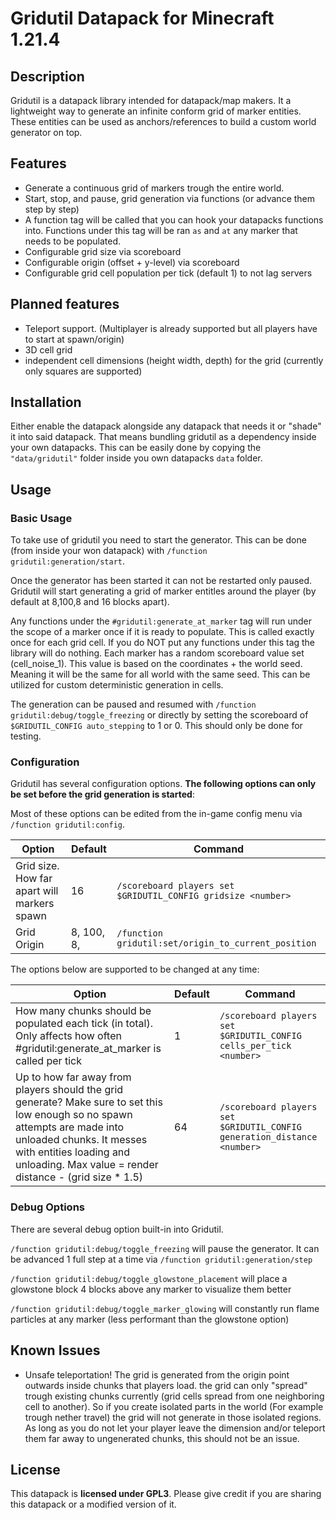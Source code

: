 # Gridutil Datapack for Minecraft 1.21.4

## Description

Gridutil is a datapack library intended for datapack/map makers. It a lightweight way to generate an infinite conform grid of marker entities. These entities can be used as anchors/references to build a custom world generator on top.

## Features

- Generate a continuous grid of markers trough the entire world.
- Start, stop, and pause, grid generation via functions (or advance them step by step)
- A function tag will be called that you can hook your datapacks functions into. Functions under this tag will be ran `as` and `at` any marker that needs to be populated.
- Configurable grid size via scoreboard
- Configurable origin (offset + y-level) via scoreboard
- Configurable grid cell population per tick (default 1) to not lag servers

## Planned features

- Teleport support. (Multiplayer is already supported but all players have to start at spawn/origin)
- 3D cell grid
- independent cell dimensions (height width, depth) for the grid (currently only squares are supported)

## Installation

Either enable the datapack alongside any datapack that needs it or "shade" it into said datapack. That means bundling gridutil as a dependency inside your own datapacks. This can be easily done by copying the `"data/gridutil"` folder inside you own datapacks `data` folder.

## Usage

### Basic Usage

To take use of gridutil you need to start the generator. This can be done (from inside your won datapack) with `/function gridutil:generation/start`.

Once the generator has been started it can not be restarted only paused.
Gridutil will start generating a grid of marker entitles around the player (by default at 8,100,8 and 16 blocks apart).

Any functions under the `#gridutil:generate_at_marker` tag will run under the scope of a marker once if it is ready to populate. This is called exactly once for each grid cell. If you do NOT put any functions under this tag the library will do nothing.
Each marker has a random scoreboard value set (cell_noise_1). This value is based on the coordinates + the world seed. Meaning it will be the same for all world with the same seed. This can be utilized for custom deterministic generation in cells.

The generation can be paused and resumed with `/function gridutil:debug/toggle_freezing` or directly by setting the scoreboard of `$GRIDUTIL_CONFIG auto_stepping` to 1 or 0.
This should only be done for testing.

### Configuration

Gridutil has several configuration options. **The following options can only be set before the grid generation is started**:

Most of these options can be edited from the in-game config menu via `/function gridutil:config`.

| Option                                      | Default    | Command                                                      |
|---------------------------------------------|------------|--------------------------------------------------------------|
| Grid size. How far apart will markers spawn | 16         | `/scoreboard players set $GRIDUTIL_CONFIG gridsize <number>` |
| Grid Origin                                 | 8, 100, 8, | `/function gridutil:set/origin_to_current_position`          |

The options below are supported to be changed at any time:

| Option                                                                                                                                                                                                                                         | Default    | Command                                                                 |
|------------------------------------------------------------------------------------------------------------------------------------------------------------------------------------------------------------------------------------------------|------------|-------------------------------------------------------------------------|
| How many chunks should be populated each tick (in total). Only affects how often #gridutil:generate_at_marker is called per tick                                                                                                               | 1          | `/scoreboard players set $GRIDUTIL_CONFIG cells_per_tick <number>`      |
| Up to how far away from players should the grid generate? Make sure to set this low enough so no spawn attempts are made into unloaded chunks. It messes with entities loading and unloading. Max value = render distance - (grid size * 1.5)  | 64         | `/scoreboard players set $GRIDUTIL_CONFIG generation_distance <number>` |

### Debug Options

There are several debug option built-in into Gridutil.

`/function gridutil:debug/toggle_freezing` will pause the generator. It can be advanced 1 full step at a time via `/function gridutil:generation/step`

`/function gridutil:debug/toggle_glowstone_placement` will place a glowstone block 4 blocks above any marker to visualize them better

`/function gridutil:debug/toggle_marker_glowing` will constantly run flame particles at any marker (less performant than the glowstone option)

## Known Issues

- Unsafe teleportation! The grid is generated from the origin point outwards inside chunks that players load. the grid can only "spread" trough existing chunks currently (grid cells spread from one neighboring cell to another). So if you create isolated parts in the world (For example trough nether travel) the grid will not generate in those isolated regions. As long as you do not let your player leave the dimension and/or teleport them far away to ungenerated chunks, this should not be an issue.

## License

This datapack is **licensed under GPL3**. Please give credit if you are sharing this datapack or a modified version of it.
